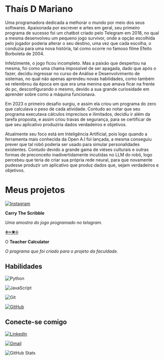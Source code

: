 # Thaís D Mariano

Uma programadora dedicada a melhorar o mundo por meio dos seus softwares. Apaixonada por escrever e artes em geral, seu primeiro programa de sucesso foi um chatbot criado pelo Telegram em 2018, no qual a mesma desenvolveu um pequeno jogo survivor, onde a opção escolhida pelo jogador poderia alterar o seu destino, uma vez que cada escolha, o conduzia para uma nova história, tal como ocorre no famoso filme Efeito Borboleta de 2004. 

Infelzimente, o jogo ficou incompleto. Mas a paixão que despertou na mesma, foi como uma chama impossível de ser apagada, dado que após o fazer, decidiu ingressar no curso de Análise e Desenvolvimento de sistemas, no qual não apenas aprendeu novas habilidades, como também se relembrou da época em que era uma menina que amava ficar na frente do pc, desconfigurando o mesmo, devido a sua grande curiosidade em aprender sobre como a máquina funcionava.

Em 2023 o primeiro desafio surgiu, e assim ela criou um programa do zero que calculava o peso de cada atividade. Contudo ao notar que seu programa executava cálculos imprecisos e ilimitados, decidiu ir além da tarefa proposta, e assim criou travas de segurança, para se certificar de que seu aplicativo produziria dados verdadeiros e objetivos.

Atualmente seu foco está em Inteligência Artificial, pois logo quando a ferramenta mais conhecida da Open A.I foi lançada, a mesma conseguiu prever que tal robô poderia ser usado para simular personalidades existentes. Contudo devido a grande gama de viéses culturais e outras formas de preconceito inadivertidamente incutidas no LLM do robô, logo percebeu que teria de criar sua própria rede neural, para que novamente pudesse produzir um aplicativo que produz dados que, sejam verdadeiros e objetivos.

# Meus projetos

[![Instagram](https://img.shields.io/badge/-Instagram-%23E4405F?style=for-the-badge&logo=instagram&logoColor=white)](https://www.instagram.com/p/BqtkG0UhGLL/?img_index=2)

 **Carry The Scribble** 

*Uma amostra do jogo programado no telagram.*

[➕➖✖➗](https://teachercalculator.streamlit.app)

O **Teacher Calculator** 

*O pragrama que foi criado para o projeto da faculdade.*

## Habilidades

![Python](https://img.shields.io/badge/python-3670A0?style=for-the-badge&logo=python&logoColor=ffdd54) 

![JavaScript](https://img.shields.io/badge/JavaScript-F7DF1E?style=for-the-badge&logo=javascript&logoColor=black)

![Git](https://img.shields.io/badge/GIT-E44C30?style=for-the-badge&logo=git&logoColor=white)

[![GitHub](https://img.shields.io/badge/GitHub-100000?style=for-the-badge&logo=github&logoColor=white)](https://github.com/thaisdmariano)




## Conecte-se comigo

[![LinkedIn](https://img.shields.io/badge/LinkedIn-0077B5?style=for-the-badge&logo=linkedin&logoColor=white)](https://www.linkedin.com/in/thaisdmariano/) 

[![Gmail](https://img.shields.io/badge/Gmail-333333?style=for-the-badge&logo=gmail&logoColor=red)](mailto:thaisxmariano@gmail.com)


![GitHub Stats](https://github-readme-stats.vercel.app/api?username=ThaisDMariano&theme=transparent&bg_color=000&border_color=30A3DC&show_icons=true&icon_color=30A3DC&title_color=E94D5F&text_color=FFF)